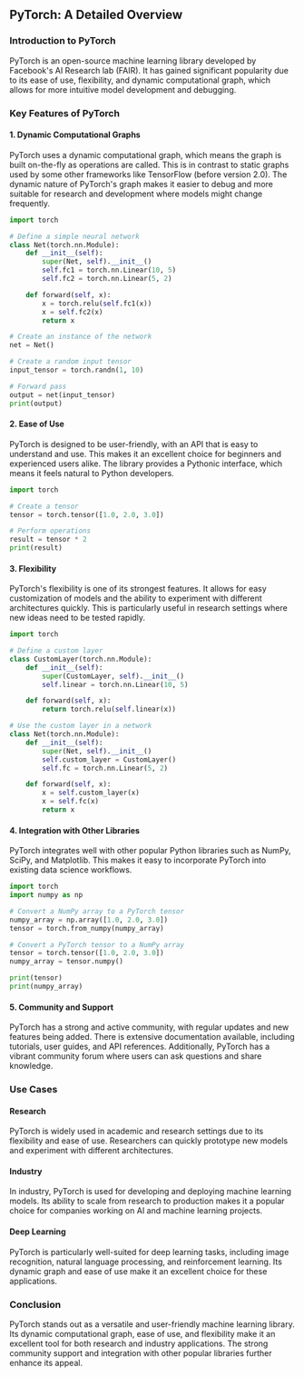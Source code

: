 ## PyTorch: A Detailed Overview

### Introduction to PyTorch
PyTorch is an open-source machine learning library developed by Facebook's AI Research lab (FAIR). It has gained significant popularity due to its ease of use, flexibility, and dynamic computational graph, which allows for more intuitive model development and debugging.

### Key Features of PyTorch

#### 1. **Dynamic Computational Graphs**
PyTorch uses a dynamic computational graph, which means the graph is built on-the-fly as operations are called. This is in contrast to static graphs used by some other frameworks like TensorFlow (before version 2.0). The dynamic nature of PyTorch's graph makes it easier to debug and more suitable for research and development where models might change frequently.

```python
import torch

# Define a simple neural network
class Net(torch.nn.Module):
    def __init__(self):
        super(Net, self).__init__()
        self.fc1 = torch.nn.Linear(10, 5)
        self.fc2 = torch.nn.Linear(5, 2)

    def forward(self, x):
        x = torch.relu(self.fc1(x))
        x = self.fc2(x)
        return x

# Create an instance of the network
net = Net()

# Create a random input tensor
input_tensor = torch.randn(1, 10)

# Forward pass
output = net(input_tensor)
print(output)
```

#### 2. **Ease of Use**
PyTorch is designed to be user-friendly, with an API that is easy to understand and use. This makes it an excellent choice for beginners and experienced users alike. The library provides a Pythonic interface, which means it feels natural to Python developers.

```python
import torch

# Create a tensor
tensor = torch.tensor([1.0, 2.0, 3.0])

# Perform operations
result = tensor * 2
print(result)
```

#### 3. **Flexibility**
PyTorch's flexibility is one of its strongest features. It allows for easy customization of models and the ability to experiment with different architectures quickly. This is particularly useful in research settings where new ideas need to be tested rapidly.

```python
import torch

# Define a custom layer
class CustomLayer(torch.nn.Module):
    def __init__(self):
        super(CustomLayer, self).__init__()
        self.linear = torch.nn.Linear(10, 5)

    def forward(self, x):
        return torch.relu(self.linear(x))

# Use the custom layer in a network
class Net(torch.nn.Module):
    def __init__(self):
        super(Net, self).__init__()
        self.custom_layer = CustomLayer()
        self.fc = torch.nn.Linear(5, 2)

    def forward(self, x):
        x = self.custom_layer(x)
        x = self.fc(x)
        return x
```

#### 4. **Integration with Other Libraries**
PyTorch integrates well with other popular Python libraries such as NumPy, SciPy, and Matplotlib. This makes it easy to incorporate PyTorch into existing data science workflows.

```python
import torch
import numpy as np

# Convert a NumPy array to a PyTorch tensor
numpy_array = np.array([1.0, 2.0, 3.0])
tensor = torch.from_numpy(numpy_array)

# Convert a PyTorch tensor to a NumPy array
tensor = torch.tensor([1.0, 2.0, 3.0])
numpy_array = tensor.numpy()

print(tensor)
print(numpy_array)
```

#### 5. **Community and Support**
PyTorch has a strong and active community, with regular updates and new features being added. There is extensive documentation available, including tutorials, user guides, and API references. Additionally, PyTorch has a vibrant community forum where users can ask questions and share knowledge.

### Use Cases

#### Research
PyTorch is widely used in academic and research settings due to its flexibility and ease of use. Researchers can quickly prototype new models and experiment with different architectures.

#### Industry
In industry, PyTorch is used for developing and deploying machine learning models. Its ability to scale from research to production makes it a popular choice for companies working on AI and machine learning projects.

#### Deep Learning
PyTorch is particularly well-suited for deep learning tasks, including image recognition, natural language processing, and reinforcement learning. Its dynamic graph and ease of use make it an excellent choice for these applications.

### Conclusion
PyTorch stands out as a versatile and user-friendly machine learning library. Its dynamic computational graph, ease of use, and flexibility make it an excellent tool for both research and industry applications. The strong community support and integration with other popular libraries further enhance its appeal.


